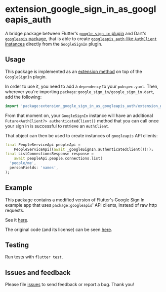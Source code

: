 # extension_google_sign_in_as_googleapis_auth

A bridge package between Flutter's [`google_sign_in` plugin](https://pub.dev/packages/google_sign_in) and Dart's [`googleapis` package](https://pub.dev/packages/googleapis), that is able to create [`googleapis_auth`-like `AuthClient` instances](https://pub.dev/documentation/googleapis_auth/latest/googleapis_auth.auth/AuthClient-class.html) directly from the `GoogleSignIn` plugin.

## Usage

This package is implemented as an [extension method](https://dart.dev/guides/language/extension-methods) on top of the `GoogleSignIn` plugin.

In order to use it, you need to add a `dependency` to your `pubspec.yaml`. Then, wherever you're importing `package:google_sign_in/google_sign_in.dart`, add the following:

<?code-excerpt "example/lib/readme_excerpts.dart (Import)"?>
```dart
import 'package:extension_google_sign_in_as_googleapis_auth/extension_google_sign_in_as_googleapis_auth.dart';
```

From that moment on, your `GoogleSignIn` instance will have an additional `Future<AuthClient?> authenticatedClient()` method that you can call once your sign in is successful to retrieve an `AuthClient`.

That object can then be used to create instances of `googleapis` API clients:

<?code-excerpt "example/lib/readme_excerpts.dart (CreateAPIClient)"?>
```dart
final PeopleServiceApi peopleApi =
    PeopleServiceApi((await _googleSignIn.authenticatedClient())!);
final ListConnectionsResponse response =
    await peopleApi.people.connections.list(
  'people/me',
  personFields: 'names',
);
```

## Example

This package contains a modified version of Flutter's Google Sign In example app that uses `package:googleapis`' API clients, instead of raw http requests.

See it [here](https://github.com/flutter/packages/blob/main/packages/extension_google_sign_in_as_googleapis_auth/example/lib/main.dart).

The original code (and its license) can be seen [here](https://github.com/flutter/packages/tree/main/packages/google_sign_in/google_sign_in/example/lib/main.dart).

## Testing

Run tests with `flutter test`.

## Issues and feedback

Please file [issues](https://github.com/flutter/flutter/issues/new)
to send feedback or report a bug. Thank you!
